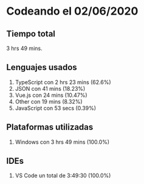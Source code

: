 # Codeando el 02/06/2020

## Tiempo total
3 hrs 49 mins.

## Lenguajes usados
1. TypeScript con 2 hrs 23 mins (62.6%)
1. JSON con 41 mins (18.23%)
1. Vue.js con 24 mins (10.47%)
1. Other con 19 mins (8.32%)
1. JavaScript con 53 secs (0.39%)

## Plataformas utilizadas
1. Windows con 3 hrs 49 mins (100.0%)

## IDEs
1. VS Code un total de 3:49:30 (100.0%)

